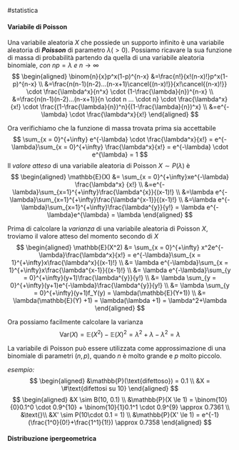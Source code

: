 #statistica 

#### Variabile di Poisson

Una variabile aleatoria $X$ che possiede un supporto infinito è una variabile aleatoria di ***Poisson*** di parametro $\lambda (> 0)$. Possiamo ricavare la sua funzione di massa di probabilità partendo da quella di una variabile aleatoria binomiale, *con* $np = \lambda$ *e* $n \rightarrow \infty$ 
$$
\begin{aligned}
\binom{n}{x}p^x(1-p)^{n-x} &=\frac{n!}{x!(n-x)!}p^x(1-p)^{n-x} \\
&=\frac{n(n-1)(n-2)...(n-x+1)\cancel{(n-x)!}}{x!\cancel{(n-x)!}} \cdot \frac{\lambda^x}{n^x} \cdot (1-\frac{\lambda}{n})^{n-x} \\
&=\frac{n(n-1)(n-2)...(n-x+1)}{n \cdot n ... \cdot n} \cdot \frac{\lambda^x}{x!} \cdot \frac{(1-\frac{\lambda}{n})^n}{(1-\frac{\lambda}{n})^x} \\
&=e^{-\lambda} \cdot \frac{\lambda^x}{x!}
\end{aligned}
$$

Ora verifichiamo che la funzione di massa trovata prima sia accettabile
$$
\sum_{x = 0}^{+\infty} e^{-\lambda} \cdot \frac{\lambda^x}{x!} = e^{-\lambda}\sum_{x = 0}^{+\infty} \frac{\lambda^x}{x!} = e^{-\lambda} \cdot e^{\lambda} = 1
$$
Il *valore atteso* di una variabile aleatoria di Poisson $X \sim P(\lambda)$ è
$$
\begin{aligned}
\mathbb{E}(X) &= \sum_{x = 0}^{+\infty}xe^{-\lambda} \frac{\lambda^x} {x!} \\
&=e^{-\lambda}\sum_{x=1}^{+\infty}\frac{\lambda^{x}}{(x-1)!} \\
&=\lambda e^{-\lambda}\sum_{x=1}^{+\infty}\frac{\lambda^{x-1}}{(x-1)!} \\
&=\lambda e^{-\lambda}\sum_{x=1}^{+\infty}\frac{\lambda^{y}}{y!} = \lambda e^{-\lambda}e^{\lambda} = \lambda
\end{aligned}
$$

Prima di calcolare la *varianza* di una variabile aleatoria di Poisson $X$, troviamo il valore atteso del momento secondo di $X$
$$
\begin{aligned}
\mathbb{E}(X^2) &= \sum_{x = 0}^{+\infty} x^2e^{-\lambda}\frac{\lambda^x}{x!} = e^{-\lambda}\sum_{x = 1}^{+\infty}x\frac{\lambda^x}{(x-1)!} \\
&= \lambda e^{-\lambda}\sum_{x = 1}^{+\infty}x\frac{\lambda^{x-1}}{(x-1)!} \\
&= \lambda e^{-\lambda}\sum_{y = 0}^{+\infty}(y+1)\frac{\lambda^{y}}{y!} \\
&= \lambda \sum_{y = 0}^{+\infty}(y+1)e^{-\lambda}\frac{\lambda^{y}}{y!} \\
&= \lambda \sum_{y = 0}^{+\infty}(y+1)f_Y(y) = \lambda(\mathbb{E}(Y+1)) \\
&= \lambda(\mathbb{E}(Y) +1) = \lambda(\lambda +1) = \lambda^2+\lambda 
\end{aligned}
$$

Ora possiamo facilmente calcolare la varianza
$$
\text{Var}(X) = \mathbb{E}(X^2)-\mathbb{E}(X)^2 = \lambda^2+\lambda-\lambda^2 = \lambda
$$

La variabile di Poisson può essere utilizzata come approssimazione di una binomiale di parametri $(n,p)$, quando $n$ è molto grande e $p$ molto piccolo.

*esempio:*
$$
\begin{aligned}
&\mathbb{P}(\text{difettoso}) = 0.1 \\ &X = \#\text{difettosi su 10}
\end{aligned}
$$
$$
\begin{aligned}
&X \sim B(10, 0.1) \\
&\mathbb{P}(X \le 1) = \binom{10}{0}0.1^0 \cdot 0.9^{10} + \binom{10}{1}0.1^1 \cdot 0.9^{9} \approx 0.7361 \\
&\text{}\\
&X' \sim P(10\cdot 0.1 = 1) \\
&\mathbb{P}(X' \le 1) = e^{-1}(\frac{1^0}{0!}+\frac{1^1}{1!}) \approx 0.7358 
\end{aligned}
$$

#### Distribuzione ipergeometrica

